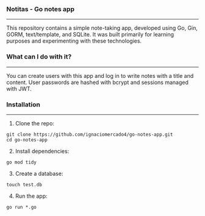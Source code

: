 ### Notitas - Go notes app
---
This repository contains a simple note-taking app, developed using Go, Gin, GORM, text/template, and SQLite. It was built primarily for learning purposes and experimenting with these technologies.

### What can I do with it?
---
You can create users with this app and log in to write notes with a title and content. User passwords are hashed with bcrypt and sessions managed with JWT.

### Installation
---
1. Clone the repo:
```
git clone https://github.com/ignaciomercado4/go-notes-app.git
cd go-notes-app
```

2. Install dependencies:
```
go mod tidy
```

3. Create a database:
```
touch test.db
```  

4. Run the app:
```
go run *.go
```

